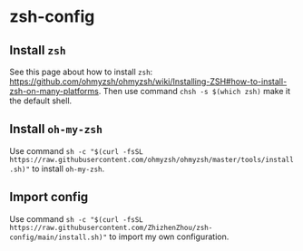 # zsh-config
## Install `zsh`
See this page about how to install `zsh`: https://github.com/ohmyzsh/ohmyzsh/wiki/Installing-ZSH#how-to-install-zsh-on-many-platforms.
Then use command `chsh -s $(which zsh)` make it the default shell.
## Install `oh-my-zsh`
Use command `sh -c "$(curl -fsSL https://raw.githubusercontent.com/ohmyzsh/ohmyzsh/master/tools/install.sh)"` to install `oh-my-zsh`.
## Import config
Use command `sh -c "$(curl -fsSL https://raw.githubusercontent.com/ZhizhenZhou/zsh-config/main/install.sh)"` to import my own configuration.
